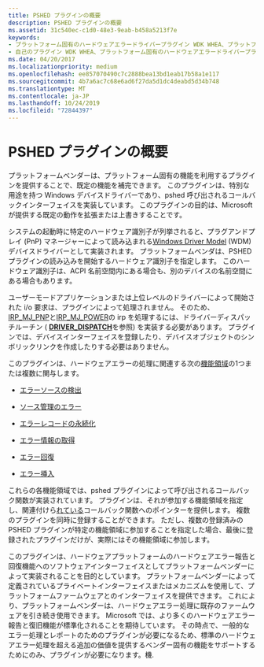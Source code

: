 ```yaml
---
title: PSHED プラグインの概要
description: PSHED プラグインの概要
ms.assetid: 31c540ec-c1d0-48e3-9eab-b458a5213f7e
keywords:
- プラットフォーム固有のハードウェアエラードライバープラグイン WDK WHEA、プラットフォーム固有のハードウェアエラードライバープラグインについて
- 自己のプラグイン WDK WHEA、プラットフォーム固有のハードウェアエラードライバープラグインについて
ms.date: 04/20/2017
ms.localizationpriority: medium
ms.openlocfilehash: ee857070490c7c2888bea13bd1eab17b58a1e117
ms.sourcegitcommit: 4b7a6ac7c68e6ad6f27da5d1dc4deabd5d34b748
ms.translationtype: MT
ms.contentlocale: ja-JP
ms.lasthandoff: 10/24/2019
ms.locfileid: "72844397"
---
```

# <a name="introduction-to-pshed-plug-ins"></a>PSHED プラグインの概要


プラットフォームベンダーは、プラットフォーム固有の機能を利用するプラグインを提供することで、既定の機能を補完できます。 このプラグインは、特別な用途を持つ Windows デバイスドライバーであり、pshed 呼び出されるコールバックインターフェイスを実装しています。 このプラグインの目的は、Microsoft が提供する既定の動作を拡張または上書きすることです。

システムの起動時に特定のハードウェア識別子が列挙されると、プラグアンドプレイ (PnP) マネージャーによって読み込まれる[Windows Driver Model](https://docs.microsoft.com/windows-hardware/drivers/kernel/windows-driver-model) (WDM) デバイスドライバーとして実装されます。 プラットフォームベンダは、PSHED プラグインの読み込みを開始するハードウェア識別子を指定します。 このハードウェア識別子は、ACPI 名前空間内にある場合も、別のデバイスの名前空間にある場合もあります。

ユーザーモードアプリケーションまたは上位レベルのドライバーによって開始された i/o 要求は、プラグインによって処理されません。 そのため、 [IRP_MJ_PNP](https://docs.microsoft.com/windows-hardware/drivers/kernel/irp-mj-pnp)と[IRP_MJ_POWER](https://docs.microsoft.com/windows-hardware/drivers/kernel/irp-mj-power)の irp を処理するには、ドライバーディスパッチルーチン ( [**DRIVER_DISPATCH**](https://docs.microsoft.com/windows-hardware/drivers/ddi/wdm/nc-wdm-driver_dispatch)を参照) を実装する必要があります。 プラグインでは、デバイスインターフェイスを登録したり、デバイスオブジェクトのシンボリックリンクを作成したりする必要はありません。

このプラグインは、ハードウェアエラーの処理に関連する次の[機能領域](functional-areas.md)の1つまたは複数に関与します。

-   [エラーソースの検出](error-source-discovery.md)

-   [ソース管理のエラー](error-source-control.md)

-   [エラーレコードの永続化](error-record-persistence.md)

-   [エラー情報の取得](error-information-retrieval.md)

-   [エラー回復](error-recovery.md)

-   [エラー挿入](error-injection.md)

これらの各機能領域では、pshed プラグインによって呼び出されるコールバック関数が実装されています。 プラグインは、それが参加する機能領域を指定し、関連付けら[れている](registering-a-pshed-plug-in.md)コールバック関数へのポインターを提供します。 複数のプラグインを同時に登録することができます。 ただし、複数の登録済みの PSHED プラグインが特定の機能領域に参加することを指定した場合、最後に登録されたプラグインだけが、実際にはその機能領域に参加します。

このプラグインは、ハードウェアプラットフォームのハードウェアエラー報告と回復機能へのソフトウェアインターフェイスとしてプラットフォームベンダーによって実装されることを目的としています。 プラットフォームベンダーによって定義されているプライベートインターフェイスまたはメカニズムを使用して、プラットフォームファームウェアとのインターフェイスを提供できます。 これにより、プラットフォームベンダーは、ハードウェアエラー処理に既存のファームウェアを引き続き使用できます。 Microsoft では、より多くのハードウェアエラー報告と復旧機能が標準化されることを期待しています。 その時点で、一般的なエラー処理とレポートのためのプラグインが必要になるため、標準のハードウェアエラー処理を超える追加の価値を提供するベンダー固有の機能をサポートするためにのみ、プラグインが必要になります。機.

 

 




